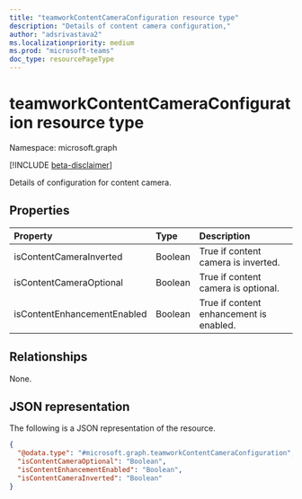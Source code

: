 ```yaml
---
title: "teamworkContentCameraConfiguration resource type"
description: "Details of content camera configuration,"
author: "adsrivastava2"
ms.localizationpriority: medium
ms.prod: "microsoft-teams"
doc_type: resourcePageType
---
```


# teamworkContentCameraConfiguration resource type

Namespace: microsoft.graph

[!INCLUDE [beta-disclaimer](../../includes/beta-disclaimer.md)]

Details of configuration for content camera.

## Properties
|Property|Type|Description|
|:---|:---|:---|
|isContentCameraInverted|Boolean|True if content camera is inverted.|
|isContentCameraOptional|Boolean|True if content camera is optional.|
|isContentEnhancementEnabled|Boolean|True if content enhancement is enabled.|

## Relationships
None.

## JSON representation
The following is a JSON representation of the resource.
<!-- {
  "blockType": "resource",
  "@odata.type": "microsoft.graph.teamworkContentCameraConfiguration"
}
-->
``` json
{
  "@odata.type": "#microsoft.graph.teamworkContentCameraConfiguration",
  "isContentCameraOptional": "Boolean",
  "isContentEnhancementEnabled": "Boolean",
  "isContentCameraInverted": "Boolean"
}
```

